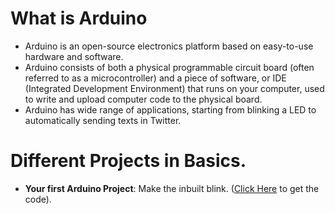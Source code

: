 # What is Arduino
- Arduino is an open-source electronics platform based on easy-to-use hardware and software.
- Arduino consists of both a physical programmable circuit board (often referred to as a microcontroller) and a piece of software, or IDE (Integrated Development Environment) that runs on your computer, used to write and upload computer code to the physical board.
- Arduino has wide range of applications, starting from blinking a LED to automatically sending texts in Twitter.

# Different Projects in Basics.
- **Your first Arduino Project**: Make the inbuilt blink. ([Click Here](https://github.com/PIYSocial-India/Make-Arduino/tree/master/Basics/Blink/Blink%5BPIYSocial%5D) to get the code).
